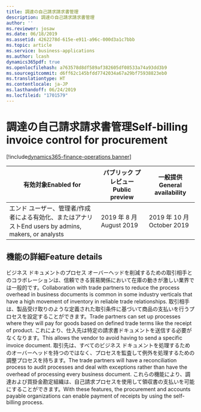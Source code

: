 ```yaml
---
title: 調達の自己請求請求書管理
description: 調達の自己請求請求書管理
author: ''
ms.reviewer: josaw
ms.date: 06/18/2019
ms.assetid: 4262278d-615e-e911-a96c-000d3a1c7bbb
ms.topic: article
ms.service: business-applications
ms.author: lcash
dynamics365pdf: true
ms.openlocfilehash: a763578d8df589af382605df08533a74a93dd3b9
ms.sourcegitcommit: d6ff62c145bfdd7742034a67a29bf75938823eb0
ms.translationtype: HT
ms.contentlocale: ja-JP
ms.lasthandoff: 06/24/2019
ms.locfileid: "1701579"
---
```

# <a name="self-billing-invoice-control-for-procurement"></a><span data-ttu-id="18c77-103">調達の自己請求請求書管理</span><span class="sxs-lookup"><span data-stu-id="18c77-103">Self-billing invoice control for procurement</span></span>
[!include[dynamics365-finance-operations banner](../includes/dynamics365-finance-operations.md)]

| <span data-ttu-id="18c77-104">有効対象</span><span class="sxs-lookup"><span data-stu-id="18c77-104">Enabled for</span></span>    |  <span data-ttu-id="18c77-105">パブリック プレビュー</span><span class="sxs-lookup"><span data-stu-id="18c77-105">Public preview</span></span> | <span data-ttu-id="18c77-106">一般提供</span><span class="sxs-lookup"><span data-stu-id="18c77-106">General availability</span></span> | 
| ---------- | ---------- |---------- |
|<span data-ttu-id="18c77-107">エンド ユーザー、管理者/作成者による有効化、またはアナリスト</span><span class="sxs-lookup"><span data-stu-id="18c77-107">End users by admins, makers, or analysts</span></span>|<span data-ttu-id="18c77-108">2019 年 8 月</span><span class="sxs-lookup"><span data-stu-id="18c77-108">August 2019</span></span>| <span data-ttu-id="18c77-109">2019 年 10 月</span><span class="sxs-lookup"><span data-stu-id="18c77-109">October 2019</span></span>|






## <a name="feature-details"></a><span data-ttu-id="18c77-110">機能の詳細</span><span class="sxs-lookup"><span data-stu-id="18c77-110">Feature details</span></span>
<!--feature detail start -->
<span data-ttu-id="18c77-111">ビジネス ドキュメントのプロセス オーバーヘッドを削減するための取引相手とのコラボレーションは、信頼できる貿易関係において在庫の動きが激しい業界では一般的です。</span><span class="sxs-lookup"><span data-stu-id="18c77-111">Collaboration with trade partners to reduce the process overhead in business documents is common in some industry verticals that have a high movement of inventory in reliable trade relationships.</span></span> <span data-ttu-id="18c77-112">取引相手は、製品受け取りのような定義された取引条件に基づいて商品の支払いを行うプロセスを設定することができます。</span><span class="sxs-lookup"><span data-stu-id="18c77-112">Trade partners can set up processes where they will pay for goods based on defined trade terms like the receipt of product.</span></span> <span data-ttu-id="18c77-113">これにより、仕入先は特定の請求書ドキュメントを送信する必要がなくなります。</span><span class="sxs-lookup"><span data-stu-id="18c77-113">This allows the vendor to avoid having to send a specific invoice document.</span></span> <span data-ttu-id="18c77-114">取引先は、すべてのビジネス ドキュメントを処理するためのオーバーヘッドを持つのではなく、プロセスを監査して例外を処理するための調整プロセスを持ちます。</span><span class="sxs-lookup"><span data-stu-id="18c77-114">The trade partners will have a reconciliation process to audit processes and deal with exceptions rather than have the overhead of processing every business document.</span></span> <span data-ttu-id="18c77-115">これらの機能により、調達および買掛金勘定組織は、自己請求プロセスを使用して領収書の支払いを可能にすることができます。</span><span class="sxs-lookup"><span data-stu-id="18c77-115">With these features, the procurement and accounts payable organizations can enable payment of receipts by using the self-billing process.</span></span>
<!--feature detail end -->











